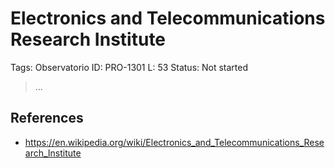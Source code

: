 # Electronics and Telecommunications Research Institute

Tags: Observatorio
ID: PRO-1301
L: 53
Status: Not started

> …
> 

## References

- https://en.wikipedia.org/wiki/Electronics_and_Telecommunications_Research_Institute